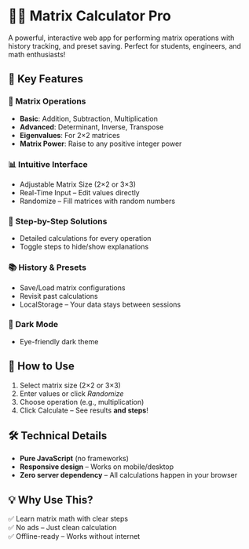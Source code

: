 # 🧮✨ Matrix Calculator Pro

A powerful, interactive web app for performing matrix operations with history tracking, and preset saving. Perfect for students, engineers, and math enthusiasts!

## 🌟 Key Features

### 🔢 Matrix Operations
- **Basic**: Addition, Subtraction, Multiplication  
- **Advanced**: Determinant, Inverse, Transpose  
- **Eigenvalues**: For 2×2 matrices  
- **Matrix Power**: Raise to any positive integer power  

### 📊 Intuitive Interface
- Adjustable Matrix Size (2×2 or 3×3)  
- Real-Time Input – Edit values directly  
- Randomize – Fill matrices with random numbers  

### 📝 Step-by-Step Solutions
- Detailed calculations for every operation  
- Toggle steps to hide/show explanations  

### 📚 History & Presets
- Save/Load matrix configurations  
- Revisit past calculations  
- LocalStorage – Your data stays between sessions  

### 🌙 Dark Mode
- Eye-friendly dark theme  

## 🚀 How to Use
1. Select matrix size (2×2 or 3×3)  
2. Enter values or click *Randomize*  
3. Choose operation (e.g., multiplication)  
4. Click Calculate – See results **and steps**!  

## 🛠️ Technical Details
- **Pure JavaScript** (no frameworks)  
- **Responsive design** – Works on mobile/desktop  
- **Zero server dependency** – All calculations happen in your browser  

## 💡 Why Use This?
✅ Learn matrix math with clear steps  
✅ No ads – Just clean calculation  
✅ Offline-ready – Works without internet  
